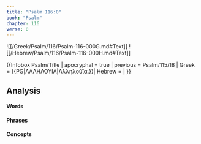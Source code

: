 ```yaml
---
title: "Psalm 116:0"
book: "Psalm"
chapter: 116
verse: 0
---
```

![[/Greek/Psalm/116/Psalm-116-000G.md#Text]]
![[/Hebrew/Psalm/116/Psalm-116-000H.md#Text]]

{{Infobox Psalm/Title |
  apocryphal = true |
  previous = Psalm/115/18 |
  Greek = {{PG|ΑΛΛΗΛΟΥΙΑ|Ἀλληλούϊα.}}|
  Hebrew = |
}}

## Analysis

#### Words

#### Phrases

#### Concepts
